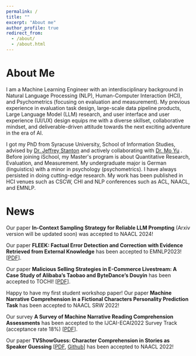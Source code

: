 ```yaml
---
permalink: /
title: ""
excerpt: "About me"
author_profile: true
redirect_from: 
  - /about/
  - /about.html
---
```


About Me
======
I am a Machine Learning Engineer with an interdisciplinary background in Natural Language Processing (NLP), Human-Computer Interaction (HCI), and Psychometrics (focusing on evaluation and measurement). My previous experience in evaluation task design, large-scale data pipeline products, Large Language Model (LLM) research, and user interface and user experience (UI/UX) design equips me with a diverse skillset, collaborative mindset, and deliverable-driven attitude towards the next exciting adventure in the era of AI. 

I got my PhD from Syracuse University, School of Information Studies, advised by [Dr. Jeffrey Stanton](https://ischool.syr.edu/jeffrey-stanton/) and actively collaborating with [Dr. Mo Yu](https://sites.google.com/site/moyunlp/) . Before joining iSchool, my Master's program is about Quantitative Research, Evaluation, and Measurement. My undergraduate major is German (linguistics) with a minor in psychology (psychometrics). I have always persisted in doing cutting-edge research. My work has been published in HCI venues such as CSCW, CHI and NLP conferences such as ACL, NAACL, and EMNLP. 


News
======
Our paper __In-Context Sampling Strategy for Reliable LLM Prompting__ (Arxiv version will be updated soon) was accepted to NAACL 2024!

Our paper __FLEEK: Factual Error Detection and Correction with Evidence Retrieved from External Knowledge__ has been accepted to EMNLP2023! [<a href='https://aclanthology.org/2023.emnlp-demo.10.pdf'>PDF</a>].

Our paper __Malicious Selling Strategies in E-Commerce Livestream: A Case Study of Alibaba’s Taobao and ByteDance’s Douyin__ has been accepted to TOCHI! [<a href='https://arxiv.org/pdf/2111.10491.pdf'>PDF</a>].

Happy to have my first student workshop paper! Our paper __Machine Narrative Comprehension in a Fictional Characters Personality Prediction Task__ has been accepted to NAACL SRW 2022!

Our survey __A Survey of Machine Narrative Reading Comprehension Assessments__ has been accepted to the IJCAI-ECAI2022 Survey Track (acceptance rate 18%)  [<a href='https://arxiv.org/pdf/2205.00299.pdf'>PDF</a>].

Our paper __TVShowGuess: Character Comprehension in Stories as Speaker Guessing__ [<a href='https://arxiv.org/pdf/2204.07721.pdf'>PDF</a>, <a href='https://github.com/YisiSang/TVSHOWGUESS'>Github</a>] has been accepted to NAACL 2022!
